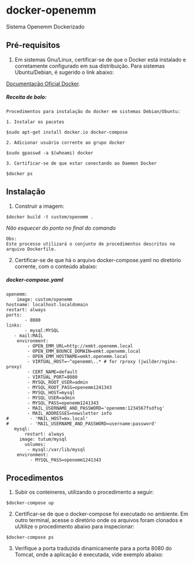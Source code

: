 # docker-openemm
Sistema Openemm Dockerizado

## Pré-requisitos

1. Em sistemas Gnu/Linux, certificar-se de que o Docker está instalado e corretamente configurado em sua distribuição. Para sistemas Ubuntu/Debian, é sugerido o link abaixo:

[Documentação Oficial Docker](https://docs.docker.com/engine/installation/linux/ubuntu/).

##### Receita de bolo:
```
Procedimentos para instalação do docker em sistemas Debian/Ubuntu:

1. Instalar os pacotes

$sudo apt-get install docker.io docker-compose

2. Adicionar usuário corrente ao grupo docker

$sudo gpasswd -a $(whoami) docker

3. Certificar-se de que estar conectando ao Daemon Docker

$docker ps
```

## Instalação

1. Construir a imagem:

``` 
$docker build -t custom/openemm .
``` 

*Não esquecer do ponto no final do comando*

```
Obs: 
Este processo utilizará o conjunto de procedimentos descritos no arquivo Dockerfile. 
```


2. Certificar-se de que há o arquivo docker-compose.yaml no diretório corrente, com o conteúdo abaixo:

##### docker-compose.yaml
    openemm:
    	image: custom/openemm
  	hostname: localhost.localdomain
	restart: always
	ports:
           - 8080
	links:
           - mysql:MYSQL
	   - mail:MAIL
    	environment:
        	- OPEN_EMM_URL=http://emkt.openemm.local
	        - OPEN_EMM_BOUNCE_DOMAIN=emkt.openemm.local  
	        - OPEN_EMM_HOSTNAME=emkt.openemm.local
	        - VIRTUAL_HOST=~^openemm\..* # for rproxy (jwilder/nginx-proxy)
	        - CERT_NAME=default
	        - VIRTUAL_PORT=8080
	        - MYSQL_ROOT_USER=admin
	        - MYSQL_ROOT_PASS=openemm1241343
	        - MYSQL_HOST=mysql
	       	- MYSQL_USER=admin
        	- MYSQL_PASS=openemm1241343
	        - MAIL_USERNAME_AND_PASSWORD='openemm:1234567fsdfsg'
        	- MAIL_ADDRESSES=newsletter info
	#        - 'MAIL_HOST=mx.local'
	#        - 'MAIL_USERNAME_AND_PASSWORD=username:password'
	   mysql:
	       restart: always
  	     image: tutum/mysql
    	   volumes:
      	    - mysql:/var/lib/mysql
       	environment:
         	 - MYSQL_PASS=openemm1241343	
	
## Procedimentos

1. Subir os conteineres, utilizando o procedimento a seguir:

```
$docker-compose up
```

2. Certificar-se de que o docker-compose foi executado no ambiente. Em outro terminal, acesse o diretório onde os arquivos foram clonados e uUtilize o procedimento abaixo para inspecionar:

```
$docker-compose ps
```

3. Verifique a porta traduzida dinamicamente para a porta 8080 do Tomcat, onde a aplicação é executada, vide exemplo abaixo:

```

```


